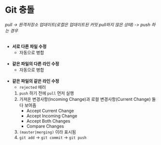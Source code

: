 # Git 충돌

###### pull -> 원격저장소 업데이트(로컬은 업데이트된 커밋 pull하지 않은 상태)  ->  push 하는 경우<br>

- **서로 다른 파일 수정**
    - 자동으로 병합<br><br>
- **같은 파일의 다른 라인 수정**
    - 자동으로 병합<br><br>
- **같은 파일의 같은 라인 수정**
    - `rejected` 에러
    1. `push` 하기 전에 `pull` 먼저 실행
    2. 가져온 변경사항(Incoming Change)과 로컬 변경사항(Current Change) 둘 다 보여줌
        - Accept Current Change
        - Accept Incoming Change
        - Accept Both Changes
        - Compare Changes
    3. `(master|merging)` 이라 표시됨
    4. `git add` -> `git commit` -> `git push`